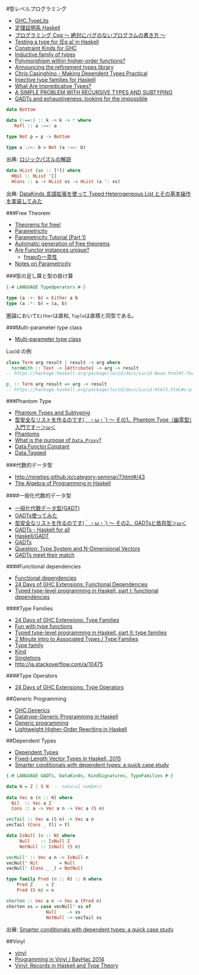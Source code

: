 #型レベルプログラミング
* [GHC.TypeLits](https://hackage.haskell.org/package/base/docs/GHC-TypeLits.html)
* [定理証明系 Haskell](http://konn-san.com/prog/2013-advent-calendar.html)
* [プログラミング Coq 〜 絶対にバグのないプログラムの書き方 〜](http://www.iij-ii.co.jp/lab/techdoc/coqt/)
* [Testing a type for (Eq a) in Haskell](http://stackoverflow.com/questions/28799005/testing-a-type-for-eq-a-in-haskell)
* [Constraint Kinds for GHC](http://blog.omega-prime.co.uk/?p=127)
* [Inductive family of types](http://mbps.hatenablog.com/entry/2014/09/28/035245)
* [Polymorphism within higher-order functions?](http://stackoverflow.com/questions/7061538/polymorphism-within-higher-order-functions)
* [Announcing the refinement types library](http://nikita-volkov.github.io/refined/)
* [Chris Casinghino - Making Dependent Types Practical](https://www.youtube.com/watch?v=_2jrmgO_Gq0)
* [Injective type families for Haskell](http://lambda.jstolarek.com/2015/05/injective-type-families-for-haskell/)
* [What Are Impredicative Types?](http://jozefg.bitbucket.org/posts/2014-12-23-impredicative.html)
* [A SIMPLE PROBLEM WITH RECURSIVE TYPES AND SUBTYPING](https://noamlewis.wordpress.com/2015/06/02/a-simple-problem-with-recursive-types-and-subtyping/)
* [GADTs and exhaustiveness: looking for the impossible](http://www.math.nagoya-u.ac.jp/~garrigue/papers/gadtspm.pdf)

```haskell
data Bottom

data (:==:) :: k -> k -> * where
   Refl :: a :==: a

type Not p = p -> Bottom

type a :/=: b = Not (a :==: b)
```

出典: [ロジックパズルの解説](http://notogawa.hatenablog.com/entry/2014/12/06/181216)

```haskell
data HList (as :: [*]) where
  HNil :: HList '[]
  HCons :: a -> HList xs -> HList (a ': xs)
```

出典: [DataKinds 言語拡張を使って Typed Heterogeneous List とその基本操作を実装してみた](http://hyone.hatenablog.com/entry/2012/12/26/181105)

###Free Theorem
* [Theorems for free!](http://www.cs.sfu.ca/CourseCentral/831/burton/Notes/July14/free.pdf)
* [Parametricity](https://cubeoflambda.wordpress.com/2011/11/16/parametricity/) 
* [Parametricity Tutorial (Part 1)](http://www.well-typed.com/blog/2015/05/parametricity/)
* [Automatic generation of free theorems](http://www-ps.iai.uni-bonn.de/cgi-bin/free-theorems-webui.cgi)
* [Are Functor instances unique?](http://stackoverflow.com/questions/19774904/are-functor-instances-unique#19775139)
  * [fmapの一意性](http://mbps.hatenablog.com/entry/2014/07/17/132835)
* [Notes on Parametricity](http://jozefg.bitbucket.org/posts/2014-12-22-parametricity.html)

###型の足し算と型の掛け算

```haskell
{-# LANGUAGE TypeOperators #-}

type (a :+: b) = Either a b
type (a :*: b) = (a, b)
```

圏論において`Either`は直和, `Tuple`は直積と同型である。

###Multi-parameter type class
* [Multi-parameter type class](https://wiki.haskell.org/Multi-parameter_type_class)

Lucid の例

```haskell
class Term arg result | result -> arg where
  termWith :: Text -> [Attribute] -> arg -> result
-- https://hackage.haskell.org/package/lucid/docs/Lucid-Base.html#t:Term

p_ :: Term arg result => arg -> result
-- https://hackage.haskell.org/package/lucid/docs/Lucid-Html5.html#v:p_
```

###Phantom Type
* [Phantom Types and Subtyping](http://www.cs.rit.edu/~mtf/research/phantom-subtyping/jfp06/jfp06.pdf)
* [型安全なリストを作るのです(｀・ω・´) ～ その1、Phantom Type（幽霊型）入門ですー＞ω＜](https://kagamilove0707.github.io/programming/2014/02/20/about-phantom-type/)
* [Phantoms](http://www.scs.stanford.edu/14sp-cs240h/slides/phantoms-slides.html)
* [What is the purpose of `Data.Proxy`?](http://stackoverflow.com/questions/22116363/what-is-the-purpose-of-data-proxy)
* [Data.Functor.Constant](https://hackage.haskell.org/package/transformers/docs/Data-Functor-Constant.html)
* [Data.Tagged](https://hackage.haskell.org/package/tagged/docs/Data-Tagged.html)

###代数的データ型
* http://nineties.github.io/category-seminar/7.html#/43
* [The Algebra of Programming in Haskell](http://www.cs.ox.ac.uk/research/pdt/ap/dgp/workshop2004/oliveira.pdf)

####一般化代数的データ型
* [一般化代数データ型(GADT)](http://www.kotha.net/ghcguide_ja/latest/data-type-extensions.html#gadt)
* [GADTs使ってみた](http://faithandbrave.hateblo.jp/entry/20111201/1322718742)
* [型安全なリストを作るのです(｀・ω・´) ～ その2、GADTsと依存型＞ω＜](https://kagamilove0707.github.io/programming/2014/02/21/gadts-and-dependent-type/)
* [GADTs - Haskell for all](http://www.haskellforall.com/2012/06/gadts.html)
* [Haskell/GADT](http://en.wikibooks.org/wiki/Haskell/GADT)
* [GADTs](http://mbps.hatenablog.com/entry/2014/10/03/010000)
* [Question: Type System and N-Dimensional Vectors](http://www.reddit.com/r/haskell/comments/2z5l9y/question_type_system_and_ndimensional_vectors/)
* [GADTs meet their match](http://research.microsoft.com/en-us/um/people/simonpj/papers/pattern-matching/gadtpm.pdf)

####Functional dependencies
* [Functional dependencies](https://www.haskell.org/haskellwiki/Functional_dependencies)
* [24 Days of GHC Extensions: Functional Dependencies](https://ocharles.org.uk/blog/posts/2014-12-14-functional-dependencies.html)
* [Typed type-level programming in Haskell, part I: functional dependencies](https://byorgey.wordpress.com/2010/06/29/typed-type-level-programming-in-haskell-part-i-functional-dependencies/)

####Type Families
* [24 Days of GHC Extensions: Type Families](https://ocharles.org.uk/blog/posts/2014-12-12-type-families.html)
* [Fun with type functions](http://research.microsoft.com/en-us/um/people/simonpj/papers/assoc-types/fun-with-type-funs/typefun.pdf)
* [Typed type-level programming in Haskell, part II: type families](https://byorgey.wordpress.com/2010/07/06/typed-type-level-programming-in-haskell-part-ii-type-families/)
* [2 Minute intro to Associated Types / Type Families](http://nattermorphisms.blogspot.jp/2008/10/2-minute-intro-to-associated-types-type.html)
* [Type family](http://mbps.hatenablog.com/entry/2013/05/12/132507)
* [Kind](http://mbps.hatenablog.com/entry/2013/05/14/004510)
* [Singletons](http://mbps.hatenablog.com/entry/2013/05/23/084257)
* <http://ja.stackoverflow.com/a/10475>

####Type Operators
* [24 Days of GHC Extensions: Type Operators](https://ocharles.org.uk/blog/posts/2014-12-08-type-operators.html)

##Generic Programming
* [GHC.Generics](http://hackage.haskell.org/package/base/docs/GHC-Generics.html)
* [Datatype-Generic Programming in Haskell](https://skillsmatter.com/skillscasts/3932-a-haskell-lecture-with-leading-expert-andres-loh)
* [Generic programming](http://www.scs.stanford.edu/14sp-cs240h/slides/generic-slides.html)
* [Lightweight Higher-Order Rewriting in Haskell](http://www.cse.chalmers.se/~emax/documents/axelsson2015lightweight_DRAFT.pdf)

##Dependent Types
* [Dependent Types](https://cubeoflambda.wordpress.com/2011/12/03/dependent-types/)
* [Fixed-Length Vector Types in Haskell, 2015](http://blog.jle.im/entry/fixed-length-vector-types-in-haskell-2015)
* [Smarter conditionals with dependent types: a quick case study](http://lambda.jstolarek.com/2015/04/smarter-conditionals-with-dependent-types-a-quick-case-study/)

```haskell
{-# LANGUAGE GADTs, DataKinds, KindSignatures, TypeFamilies #-}

data N = Z | S N  -- natural numbers
 
data Vec a (n :: N) where
  Nil  :: Vec a Z
  Cons :: a -> Vec a n -> Vec a (S n)

vecTail :: Vec a (S n) -> Vec a n
vecTail (Cons _ tl) = tl

data IsNull (n :: N) where
     Null    :: IsNull Z
     NotNull :: IsNull (S n)

vecNull' :: Vec a n -> IsNull n
vecNull' Nil        = Null
vecNull' (Cons _ _) = NotNull

type family Pred (n :: N) :: N where
    Pred Z     = Z
    Pred (S n) = n

shorten :: Vec a n -> Vec a (Pred n)
shorten xs = case vecNull' xs of
               Null    -> xs
               NotNull -> vecTail xs
```

出展: [Smarter conditionals with dependent types: a quick case study](http://lambda.jstolarek.com/2015/04/smarter-conditionals-with-dependent-types-a-quick-case-study/)

##Vinyl
* [vinyl](https://hackage.haskell.org/package/vinyl)
* [Programming in Vinyl / BayHac 2014](https://vimeo.com/95694918)
* [Vinyl: Records in Haskell and Type Theory](https://vimeo.com/102785458)
